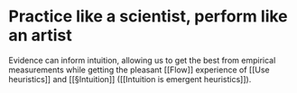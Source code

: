 # Practice like a scientist, perform like an artist
Evidence can inform intuition, allowing us to get the best from empirical measurements while getting the pleasant [[Flow]] experience of [[Use heuristics]] and [[§Intuition]] ([[Intuition is emergent heuristics]]).

<!-- #p1 -->

<!-- {BearID:59A03CAB-E6E6-4745-8B84-3D236E520197-7172-00007060D1B55090} -->
